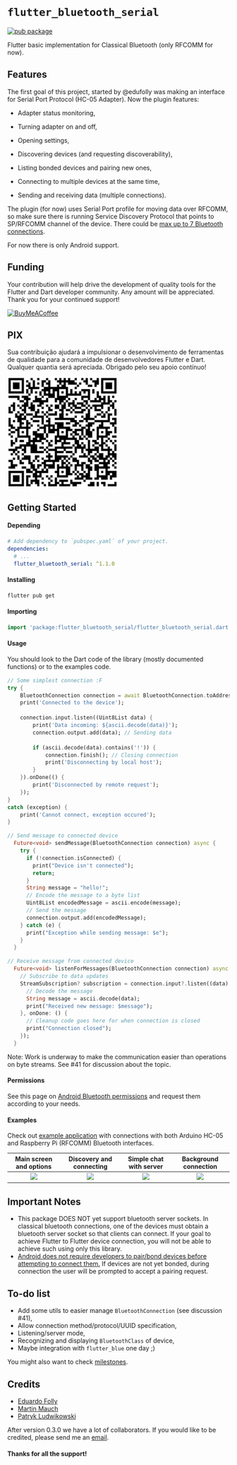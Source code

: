 
# `flutter_bluetooth_serial`

[![pub package](https://img.shields.io/pub/v/flutter_bluetooth_serial.svg)](https://pub.dartlang.org/packages/flutter_bluetooth_serial)

Flutter basic implementation for Classical Bluetooth (only RFCOMM for now).

## Features

The first goal of this project, started by @edufolly was making an interface for
Serial Port Protocol (HC-05 Adapter). Now the plugin features:

+ Adapter status monitoring,

+ Turning adapter on and off,

+ Opening settings,

+ Discovering devices (and requesting discoverability),

+ Listing bonded devices and pairing new ones,

+ Connecting to multiple devices at the same time,

+ Sending and receiving data (multiple connections).

The plugin (for now) uses Serial Port profile for moving data over RFCOMM, so
make sure there is running Service Discovery Protocol that points to SP/RFCOMM
channel of the device. There could
be [max up to 7 Bluetooth connections](https://stackoverflow.com/a/32149519/4880243).

For now there is only Android support.

## Funding

Your contribution will help drive the development of quality tools for the
Flutter and Dart developer community. Any amount will be appreciated. Thank you
for your continued support!

[![BuyMeACoffee](https://www.buymeacoffee.com/assets/img/guidelines/download-assets-sm-2.svg)](https://www.buymeacoffee.com/edufolly)

## PIX

Sua contribuição ajudará a impulsionar o desenvolvimento de ferramentas de
qualidade para a comunidade de desenvolvedores Flutter e Dart. Qualquer quantia
será apreciada. Obrigado pelo seu apoio contínuo!

[![PIX](helpers/pix.png)](https://nubank.com.br/pagar/2bt2q/RBr4Szfuwr)

## Getting Started

#### Depending

```yaml
# Add dependency to `pubspec.yaml` of your project.
dependencies:
  # ...
  flutter_bluetooth_serial: ^1.1.0
```

#### Installing

```bash
flutter pub get
```

#### Importing

```dart
import 'package:flutter_bluetooth_serial/flutter_bluetooth_serial.dart';
```

#### Usage

You should look to the Dart code of the library (mostly documented functions) or
to the examples code.

```dart
// Some simplest connection :F
try {
    BluetoothConnection connection = await BluetoothConnection.toAddress(address);
    print('Connected to the device');

    connection.input.listen((Uint8List data) {
        print('Data incoming: ${ascii.decode(data)}');
        connection.output.add(data); // Sending data

        if (ascii.decode(data).contains('!')) {
            connection.finish(); // Closing connection
            print('Disconnecting by local host');
        }
    }).onDone(() {
        print('Disconnected by remote request');
    });
}
catch (exception) {
    print('Cannot connect, exception occured');
}
```

``` dart
// Send message to connected device
  Future<void> sendMessage(BluetoothConnection connection) async {
    try {
      if (!connection.isConnected) {
        print("Device isn't connected");
        return;
      }
      String message = "hello!";
      // Encode the message to a byte list
      Uint8List encodedMessage = ascii.encode(message);
      // Send the message
      connection.output.add(encodedMessage);
    } catch (e) {
      print("Exception while sending message: $e");
    }
  }
```

```dart
// Receive message from connected device
  Future<void> listenForMessages(BluetoothConnection connection) async {
    // Subscribe to data updates
    StreamSubscription? subscription = connection.input?.listen((data) {
      // Decode the message
      String message = ascii.decode(data);
      print("Received new message: $message");
    }, onDone: () {
      // Cleanup code goes here for when connection is closed
      print("Connection closed");
    });
  }
```

Note: Work is underway to make the communication easier than operations on byte streams. See #41 for discussion about the topic.

#### Permissions
See this page on [Android Bluetooth permissions](https://developer.android.com/guide/topics/connectivity/bluetooth/permissions) and request them according to your needs.

#### Examples

Check out [example application](example/README.md) with connections with both
Arduino HC-05 and Raspberry Pi (RFCOMM) Bluetooth interfaces.

|       Main screen and options        |       Discovery and connecting       |       Simple chat with server        |        Background connection         |
|:------------------------------------:|:------------------------------------:|:------------------------------------:|:------------------------------------:|
| ![](https://i.imgur.com/qeeMsVe.png) | ![](https://i.imgur.com/zruuelZ.png) | ![](https://i.imgur.com/y5mTUey.png) | ![](https://i.imgur.com/3wvwDVo.png) |

## Important Notes
+ This package DOES NOT yet support bluetooth server sockets. In classical bluetooth connections, one of the devices must obtain a bluetooth server socket so that clients can connect. If your goal to achieve Flutter to Flutter device connection, you will not be able to achieve such using only this library.
+ [Android does not require developers to pair/bond devices before attempting to connect them.](https://developer.android.com/guide/topics/connectivity/bluetooth/connect-bluetooth-devices) If devices are not yet bonded, during connection the user will be prompted to accept a pairing request.

## To-do list

+ Add some utils to easier manage `BluetoothConnection` (see discussion #41),
+ Allow connection method/protocol/UUID specification,
+ Listening/server mode,
+ Recognizing and displaying `BluetoothClass` of device,
+ Maybe integration with `flutter_blue` one day ;)

You might also want to
check [milestones](https://github.com/edufolly/flutter_bluetooth_serial/milestones).

## Credits

- [Eduardo Folly](mailto:edufolly@gmail.com)
- [Martin Mauch](mailto:martin.mauch@gmail.com)
- [Patryk Ludwikowski](mailto:patryk.ludwikowski.7@gmail.com)

After version 0.3.0 we have a lot of collaborators. If you would like to be
credited, please send me an [email](mailto:edufolly@gmail.com).

#### Thanks for all the support!